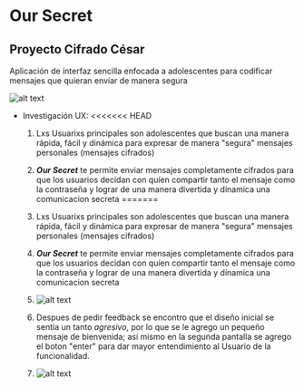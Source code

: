 # Our Secret

## Proyecto Cifrado César
Aplicación de interfaz sencilla enfocada a adolescentes para codificar 
mensajes que quieran envíar de manera segura

![alt text](https://raw.githubusercontent.com/PazKarina/CDMX009-cipher/master/Karina/Imagenes/mockup1.png)

* Investigación UX:
<<<<<<< HEAD
  1. Lxs Usuarixs principales son adolescentes que buscan una manera rápida, fácil y dinámica para expresar de manera "segura" mensajes personales (mensajes cifrados)
  2. **_Our Secret_** te permite enviar mensajes completamente cifrados para que los usuarios decidan con quíen compartir tanto el mensaje como la contraseña y lograr de una manera divertida y dínamica una comunicacion secreta 
=======
  1. Lxs Usuarixs principales son adolescentes que buscan una manera rápida, fácil y 
  dinámica para expresar de manera "segura" mensajes personales (mensajes cifrados)
  2. **_Our Secret_** te permite enviar mensajes completamente cifrados para que los 
  usuarios decidan con quíen compartir tanto el mensaje como la contraseña y lograr 
  de una manera divertida y dínamica una comunicacion secreta 

  3. ![alt text](https://raw.githubusercontent.com/PazKarina/CDMX009-cipher/master/Karina/Imagenes/sketch1.png)
  4. Despues de pedir feedback se encontro que el diseño inicial se sentia un tanto 
  _agresivo_, por lo que se le agrego un pequeño mensaje de bienvenida; así mismo en 
  la segunda pantalla se agrego el boton "enter" para dar mayor entendimiento al 
  Usuario de la funcionalidad.
  5. ![alt text](https://raw.githubusercontent.com/PazKarina/CDMX009-cipher/master/Karina/Imagenes/wirwframe1.png)

  
